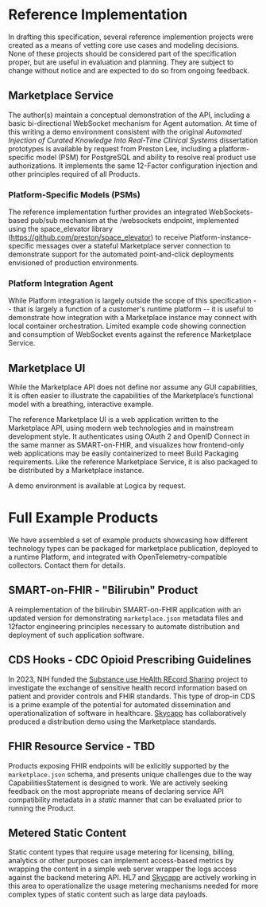 # Reference Implementation

In drafting this specification, several reference implemention projects were created as a means of vetting core use cases and modeling decisions. None of these projects should be considered part of the specification proper, but are useful in evaluation and planning. They are subject to change without notice and are expected to do so from ongoing feedback.

## Marketplace Service
The author(s) maintain a conceptual demonstration of the API, including a basic bi-directional WebSocket mechanism for Agent automation. At time of this writing a demo environment consistent with the original _Automated Injection of Curated Knowledge Into Real-Time Clinical Systems_ dissertation prototypes is available by request from Preston Lee, including a platform-specific model (PSM) for PostgreSQL and ability to resolve real product use authorizations. It implements the same 12-Factor configuration injection and other principles required of all Products.

### Platform-Specific Models (PSMs)

The reference implementation further provides an integrated WebSockets-based pub/sub mechanism at the /websockets endpoint, implemented using the space_elevator library (https://github.com/preston/space_elevator) to receive Platform-instance-specific messages over a stateful Marketplace server connection to demonstrate support for the automated point-and-click deployments envisioned of production environments.
### Platform Integration Agent
While Platform integration is largely outside the scope of this specification -- that is largely a function of a customer's runtime platform -- it is useful to demonstrate how integration with a Marketplace instance may connect with local container orchestration. Limited example code showing connection and consumption of WebSocket events against the reference Marketplace Service.
## Marketplace UI

While the Marketplace API does not define nor assume any GUI capabilities, it is often easier to illustrate the capabilities of the Marketplace’s functional model with a breathing, interactive example.

The reference Marketplace UI is a web application written to the Marketplace API, using modern web technologies and in mainstream development style. It authenticates using OAuth 2 and OpenID Connect in the same manner as SMART-on-FHIR, and visualizes how frontend-only web applications may be easily containerized to meet Build Packaging requirements. Like the reference Marketplace Service, it is also packaged to be distributed by a Marketplace instance.

A demo environment is available at Logica by request.

# Full Example Products
We have assembled a set of example products showcasing how different technology types can be packaged for marketplace publication, deployed to a runtime Platform, and integrated with OpenTelemetry-compatible collectors. Contact them for details.

## SMART-on-FHIR - "Bilirubin" Product

A reimplementation of the bilirubin SMART-on-FHIR application with an updated version for demonstrating `marketplace.json` metadata files and 12factor engineering principles necessary to automate distribution and deployment of such application software.

## CDS Hooks - CDC Opioid Prescribing Guidelines

In 2023, NIH funded the [Substance use HeAlth REcord Sharing](https://www.asushares.com) project to investigate the exchange of sensitive health record information based on patient and provider controls and FHIR standards. This type of drop-in CDS is a prime example of the potential for automated dissemination and operationalization of software in healthcare. [Skycapp](https://www.skycapp.com) has collaboratively produced a distribution demo using the Marketplace standards.

## FHIR Resource Service - TBD

Products exposing FHIR endpoints will be exlicitly supported by the `marketplace.json` schema, and presents unique challenges due to the way CapabilitiesStatement is designed to work. We are actively seeking feedback on the most appropriate means of declaring service API compatibility metadata in a *static* manner that can be evaluated prior to running the Product.

## Metered Static Content

Static content types that require usage metering for licensing, billing, analytics or other purposes can implement access-based metrics by wrapping the content in a simple web server wrapper the logs access against the backend metering API. HL7 and [Skycapp](https://www.skycapp.com) are actively working in this area to operationalize the usage metering mechanisms needed for more complex types of static content such as large data payloads.